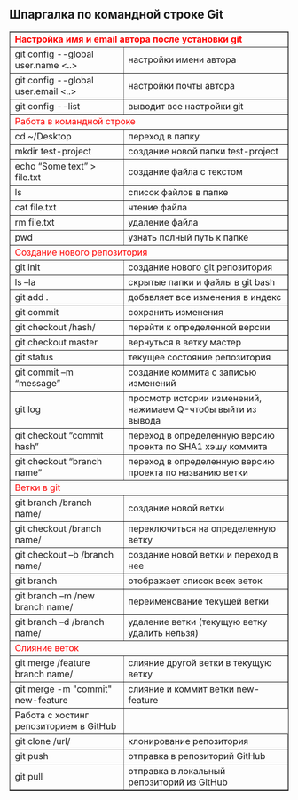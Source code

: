 <h2>Шпаргалка по командной строке Git</h2>

<table border="1">
  <tr>
    <td  colspan="2">
      <b style="color:red;">Настройка имя и email автора после установки git</b>
    </td>
  </tr>
  <!--  -->
  <tr>
    <td>git config --global user.name <..></td>
    <td>настройки имени автора</td>
  </tr>
  <!--  -->
  <tr>
    <td>git config --global user.email <..></td>
    <td>настройки почты автора</td>
  </tr>
  <!--  -->
  <tr>
    <td>git config --list</td>
    <td>выводит все настройки git</td>
  </tr>
  <!--  -->
  <tr>
    <td  colspan="2" style="color:red;">Работа в командной строке</td>
  </tr>
  <!--  -->
  <tr>
    <td>cd ~/Desktop</td>
    <td>переход в папку</td>
  </tr>
  <!--  -->
  <tr>
    <td>mkdir test-project</td>
    <td>создание новой папки test-project</td>
  </tr>
  <!--  -->
  <tr>
    <td>echo “Some text” > file.txt</td>
    <td>создание файла с текстом</td>
  </tr>
  <!--  -->
  <tr>
    <td>ls</td>
    <td>список файлов в папке</td>
  </tr>
  <!--  -->
  <tr>
    <td>cat file.txt</td>
    <td>чтение файла</td>
  </tr>
  <!--  -->
  <tr>
    <td>rm file.txt</td>
    <td>удаление файла</td>
  </tr>
  <!--  -->
  <tr>
    <td>pwd</td>
    <td>узнать полный путь к папке</td>
  </tr>
  <!--  -->
  <tr>
    <td  colspan="2" style="color:red;">Создание нового репозитория</td>
  </tr>
  <!--  -->
  <tr>
    <td>git init</td>
    <td>создание нового git репозитория</td>
  </tr>
  <!--  -->
  <tr>
    <td>ls –la</td>
    <td>скрытые папки и файлы в git bash </td>
  </tr>
  <!--  -->
  <tr>
    <td>git add .</td>
    <td>добавляет все изменения в индекс</td>
  </tr>
  <!--  -->
  <tr>
    <td>git commit </td>
    <td>сохранить изменения</td>
  </tr>
  <!--  -->
  <tr>
    <td>git checkout /hash/</td>
    <td>перейти к определенной версии</td>
  </tr>
  <!--  -->
  <tr>
    <td>git checkout master</td>
    <td>вернуться в ветку мастер</td>
  </tr>
  <!--  -->
  <tr>
    <td>git status</td>
    <td>текущее состояние репозитория</td>
  </tr>
  <!--  -->
  <tr>
    <td>git commit –m “message” </td>
    <td>создание коммита с записью изменений</td>
  </tr>
  <!--  -->
  <tr>
    <td>git log</td>
    <td>просмотр истории изменений, нажимаем Q-чтобы выйти из вывода</td>
  </tr>
  <!--  -->
  <tr>
    <td>git checkout “commit hash”</td>
    <td>переход в определенную версию проекта по SHA1 хэшу коммита</td>
  </tr>
  <!--  -->
  <tr>
    <td>git checkout “branch name”</td>
    <td>переход в определенную версию проекта по названию ветки</td>
  </tr>
  <!--  -->
  <tr>
    <td colspan="2" style="color:red;">Ветки в git</td>
  </tr>
  <!--  -->
  <tr>
    <td>git branch /branch name/</td>
    <td>создание новой ветки</td>
  </tr>
  <!--  -->
  <tr>
    <td>git checkout /branch name/</td>
    <td>переключиться на определенную ветку</td>
  </tr>
  <!--  -->
  <tr>
    <td>git checkout –b /branch name/</td>
    <td>создание новой ветки и переход в нее</td>
  </tr>
  <!--  -->
  <tr>
    <td>git branch</td>
    <td>отображает список всех веток</td>
  </tr>
  <!--  -->
  <tr>
    <td>git branch –m /new branch name/</td>
    <td>переименование текущей ветки</td>
  </tr>
  <!--  -->
  <tr>
    <td>git branch –d /branch name/</td>
    <td>удаление ветки (текущую ветку удалить нельзя)</td>
  </tr>
  <!--  -->
  <tr>
    <td colspan="2" style="color:red;">Слияние веток</td>
  </tr>
  <!--  -->
  <tr>
    <td>git merge /feature branch name/</td>
    <td>слияние другой ветки в текущую ветку</td>
  </tr>
  <!--  -->
  <tr>
    <td>git merge -m "commit" new-feature</td>
    <td>слияние и коммит ветки new-feature </td>
  </tr>
  <!--  -->
  <tr>
    <td>Работа с хостинг репозиторием в GitHub</td>
  </tr>
  <!--  -->
  <tr>
    <td>git clone /url/</td>
    <td>клонирование репозитория</td>
  </tr>
  <!--  -->
  <tr>
    <td>git push</td>
    <td>отправка в репозиторий GitHub</td>
  </tr>
  <!--  -->
  <tr>
    <td>git pull</td>
    <td>отправка в локальный репозиторий из GitHub</td>
  </tr>
  <!--  -->
</table>
